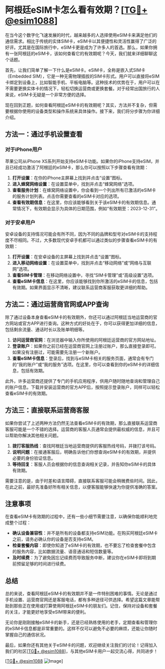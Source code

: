 # 阿根廷eSIM卡怎么看有效期？[[TG💪+ @esim1088](https://t.me/s/esim1088)]

在当今这个数字化飞速发展的时代，越来越多的人选择使用eSIM卡来满足他们的通信需求。相比于传统的实体SIM卡，eSIM卡以其便捷性和灵活性赢得了广泛的好评。尤其是在国际旅行中，eSIM卡更是成为了许多人的首选。那么，如果你拥有一张阿根廷的eSIM卡，该如何查看它的有效期呢？今天，我们就来详细聊聊这个话题。

首先，让我们简单了解一下什么是eSIM卡。eSIM卡，全称是嵌入式SIM卡（Embedded SIM），它是一种无需物理插拔的SIM卡形式。用户可以直接将eSIM卡绑定到设备上，比如智能手机、平板电脑等。这种技术的优势在于，用户可以在不需要更换实体卡的情况下，轻松切换运营商或更换套餐。对于经常出国旅行的人来说，eSIM卡无疑是一个非常方便的选择。

现在回到正题，如何查看阿根廷eSIM卡的有效期呢？其实，方法并不复杂，但需要根据你使用的设备类型和操作系统来具体操作。接下来，我们将分步骤为你详细介绍。

## 方法一：通过手机设置查看

### 对于iPhone用户

苹果公司从iPhone XS系列开始支持eSIM卡功能。如果你的iPhone支持eSIM，并且已经成功激活了阿根廷的eSIM卡，那么你可以按照以下步骤查看有效期：

1. **打开设置**：在你的iPhone主屏幕上找到并点击“设置”图标。
2. **进入蜂窝网络设置**：在设置菜单中，找到并点击“蜂窝网络”选项。
3. **查看服务计划**：在蜂窝网络设置中，你会看到一个列出所有已激活的eSIM卡的服务计划列表。点击你需要查看的eSIM卡对应的选项。
4. **查看有效期信息**：在这里，你应该能够看到关于该eSIM卡的有效期信息。通常情况下，有效期会显示为具体的日期范围，例如“有效期至：2023-12-31”。

### 对于安卓用户

安卓设备的支持情况可能会有所不同，因为不同的品牌和型号对eSIM卡的支持程度不尽相同。不过，大多数现代安卓手机都可以通过类似的步骤查看eSIM卡的有效期：

1. **打开设置**：在安卓设备的主屏幕上找到并点击“设置”图标。
2. **进入移动网络设置**：在设置菜单中，找到并点击“移动网络”或“网络与互联网”选项。
3. **查看SIM卡管理**：在移动网络设置中，寻找“SIM卡管理”或“高级设置”选项。
4. **查看eSIM卡信息**：在这里，你应该能够找到你所激活的eSIM卡的信息，包括有效期。如果界面显示不清晰，建议联系运营商客服获取更详细的帮助。

## 方法二：通过运营商官网或APP查询

除了通过设备本身查看eSIM卡的有效期外，你还可以通过阿根廷当地运营商的官方网站或官方APP进行查询。这种方式的好处在于，你可以获得更加详细的信息，包括剩余流量、通话时长以及账单明细等。

1. **访问运营商官网**：在浏览器中输入你所使用的阿根廷运营商的官方网站地址。
2. **登录账户**：如果你之前已经在运营商官网上注册过账户，那么直接登录即可。如果没有注册过，可能需要先注册一个新账户。
3. **查看eSIM卡信息**：登录后，找到与eSIM卡相关的服务页面，通常会有专门的“我的账户”或“我的服务”选项。在这里，你可以查看到你的eSIM卡的详细信息，包括有效期。

此外，许多运营商还提供了专门的手机应用程序，供用户随时随地查询和管理自己的账户信息。下载并安装运营商的官方APP后，按照提示登录账户，同样可以轻松查看eSIM卡的有效期。

## 方法三：直接联系运营商客服

如果你尝试了上述两种方法仍然无法查看eSIM卡的有效期，那么直接联系运营商客服可能是一个不错的选择。运营商的客服人员通常会提供最权威的信息，并且可以帮助你解决其他相关问题。

1. **拨打客服热线**：查找阿根廷当地运营商提供的客服热线号码，并拨打该号码。
2. **说明问题**：在接通客服后，明确告诉他们你想查询eSIM卡的有效期，并提供必要的身份验证信息。
3. **等待回复**：客服人员会根据你的信息查询相关记录，并告知你eSIM卡的具体有效期。

需要注意的是，由于时差和语言障碍，直接联系客服可能会稍微费些时间。因此，在此之前，最好先准备好所有相关信息，以便客服能够快速为你提供准确的答案。

## 注意事项

在查看eSIM卡有效期的过程中，还有一些小细节需要注意，以确保你能顺利地完成整个过程：

- **确认设备兼容性**：并不是所有的设备都支持eSIM功能。在购买阿根廷eSIM卡之前，请务必确认你的设备是否支持eSIM。
- **检查套餐内容**：即使你知道了eSIM卡的有效期，也不要忘了检查套餐中包含的服务内容，比如数据流量、语音通话和短信数量等。
- **及时续费**：为了避免因忘记续费而导致服务中断，建议你在eSIM卡即将到期前预留足够的时间进行续费。

## 总结

总的来说，查看阿根廷eSIM卡的有效期并不是一件特别困难的事情。无论是通过手机设置、运营商官网还是客服电话，都有多种途径可供选择。希望这篇文章能帮助到那些正在使用或打算使用阿根廷eSIM卡的朋友们。记住，保持对设备和套餐的关注，才能更好地享受eSIM带来的便利。

无论你是刚刚接触eSIM卡的新手，还是已经熟练使用的老手，定期查看和管理你的eSIM卡信息都是非常重要的。这样不仅可以避免不必要的麻烦，还能让你随时掌握自己的通信状况。

最后，如果你还有其他关于eSIM卡的问题，欢迎继续关注我们的讨论！记得加入我们的社区[[TG💪+ @esim1088](https://t.me/s/esim1088)]，与其他eSIM卡用户一起交流心得，共同进步！

[[TG💪+ @esim1088](https://t.me/s/esim1088) ![Image](https://i.postimg.cc/4NQfJmqS/Snipaste-2025-05-13-00-14-12.png)]